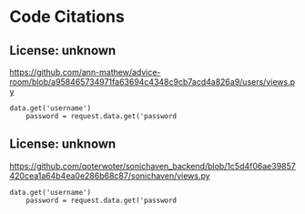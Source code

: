 # Code Citations

## License: unknown
https://github.com/ann-mathew/advice-room/blob/a958465734971fa63694c4348c9cb7acd4a826a9/users/views.py

```
data.get('username')
    password = request.data.get('password
```


## License: unknown
https://github.com/qoterwoter/sonichaven_backend/blob/1c5d4f06ae39857420cea1a64b4ea0e286b68c87/sonichaven/views.py

```
data.get('username')
    password = request.data.get('password
```

